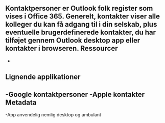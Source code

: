 Kontaktpersoner er Outlook folk register som vises i Office 365.Generelt, kontakter viser alle kolleger du kan få adgang til i dinselskab, plus eventuelle brugerdefinerede kontakter, du har tilføjet gennem Outlook desktopapp eller kontakter i browseren.Ressourcer----------   Lignende applikationer---------------------Google kontaktpersoner-Apple kontakterMetadata---------App anvendelig nemlig desktop og ambulant